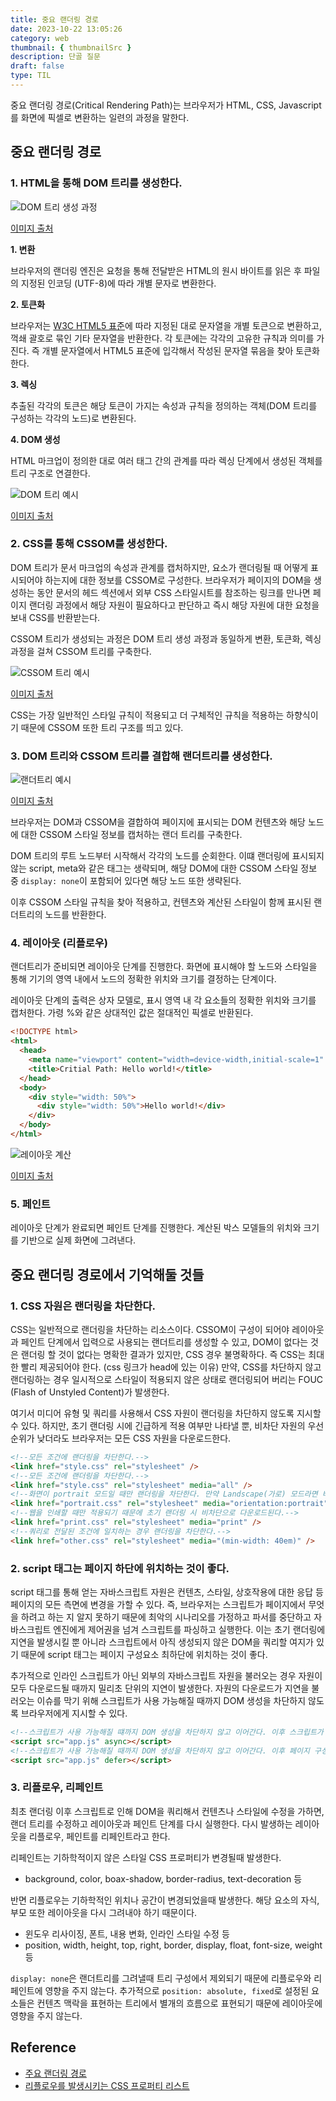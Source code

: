 ```yaml
---
title: 중요 랜더링 경로
date: 2023-10-22 13:05:26
category: web
thumbnail: { thumbnailSrc }
description: 단골 질문
draft: false
type: TIL
---
```


중요 랜더링 경로(Critical Rendering Path)는 브라우저가 HTML, CSS, Javascript를 화면에 픽셀로 변환하는 일련의 과정을 말한다.

## 중요 랜더링 경로

### 1. HTML을 통해 DOM 트리를 생성한다.

![DOM 트리 생성 과정](./images/critical-rendering-path/dom-construction-process.png)

[이미지 출처](https://web.dev/articles/critical-rendering-path/constructing-the-object-model?hl=ko)

**1. 변환**

브라우저의 랜더링 엔진은 요청을 통해 전달받은 HTML의 원시 바이트를 읽은 후 파일의 지정된 인코딩 (UTF-8)에 따라 개별 문자로 변환한다.

**2. 토큰화**

브라우저는 [W3C HTML5 표준](https://html.spec.whatwg.org/multipage/)에 따라 지정된 대로 문자열을 개별 토큰으로 변환하고,
꺽쇄 괄호로 묶인 기타 문자열을 반환한다. 각 토큰에는 각각의 고유한 규칙과 의미를 가진다. 즉 개별 문자열에서 HTML5 표준에 입각해서 작성된
문자열 묶음을 찾아 토큰화한다.

**3. 렉싱**

추출된 각각의 토큰은 해당 토큰이 가지는 속성과 규칙을 정의하는 객체(DOM 트리를 구성하는 각각의 노드)로 변환된다.

**4. DOM 생성**

HTML 마크업이 정의한 대로 여러 태그 간의 관계를 따라 렉싱 단계에서 생성된 객체를 트리 구조로 연결한다.

![DOM 트리 예시](./images/critical-rendering-path/dom-tree.png)

[이미지 출처](https://web.dev/articles/critical-rendering-path/constructing-the-object-model?hl=ko)

### 2. CSS를 통해 CSSOM를 생성한다.

DOM 트리가 문서 마크업의 속성과 관계를 캡처하지만, 요소가 랜더링될 때 어떻게 표시되어야 하는지에 대한 정보를 CSSOM로 구성한다.
브라우저가 페이지의 DOM을 생성하는 동안 문서의 헤드 섹션에서 외부 CSS 스타일시트를 참조하는 링크를 만나면 페이지 랜더링 과정에서
해당 자원이 필요하다고 판단하고 즉시 해당 자원에 대한 요청을 보내 CSS를 반환받는다.

CSSOM 트리가 생성되는 과정은 DOM 트리 생성 과정과 동일하게 변환, 토큰화, 렉싱 과정을 걸쳐 CSSOM 트리를 구축한다.

![CSSOM 트리 예시](./images/critical-rendering-path/dom-tree.png)

[이미지 출처](https://web.dev/articles/critical-rendering-path/constructing-the-object-model?hl=ko)

CSS는 가장 일반적인 스타일 규칙이 적용되고 더 구체적인 규칙을 적용하는 하향식이기 때문에 CSSOM 또한 트리 구조를 띄고 있다.

### 3. DOM 트리와 CSSOM 트리를 결합해 랜더트리를 생성한다.

![랜더트리 예시](./images/critical-rendering-path/dom-cssom-are-combined.png)

[이미지 출처](https://web.dev/articles/critical-rendering-path/render-tree-construction?hl=ko)

브라우저는 DOM과 CSSOM을 결합하여 페이지에 표시되는 DOM 컨텐츠와 해당 노드에 대한 CSSOM 스타일 정보를 캡처하는 랜더 트리를 구축한다.

DOM 트리의 루트 노드부터 시작해서 각각의 노드를 순회한다. 이떄 랜더링에 표시되지 않는 script, meta와 같은 태그는 생략되며,
해당 DOM에 대한 CSSOM 스타일 정보 중 `display: none`이 포함되어 있다면 해당 노드 또한 생략된다.

이후 CSSOM 스타일 규칙을 찾아 적용하고, 컨텐츠와 계산된 스타일이 함께 표시된 랜더트리의 노드를 반환한다.

### 4. 레이아웃 (리플로우)

랜더트리가 준비되면 레이아웃 단계를 진행한다. 화면에 표시해야 할 노드와 스타일을 통해 기기의 영역 내에서 노드의 정확한 위치와
크기를 결정하는 단계이다.

레이아웃 단계의 출력은 상자 모델로, 표시 영역 내 각 요소들의 정확한 위치와 크기를 캡처한다. 가령 %와 같은 상대적인 값은 절대적인
픽셀로 반환된다.

```html
<!DOCTYPE html>
<html>
  <head>
    <meta name="viewport" content="width=device-width,initial-scale=1" />
    <title>Critial Path: Hello world!</title>
  </head>
  <body>
    <div style="width: 50%">
      <div style="width: 50%">Hello world!</div>
    </div>
  </body>
</html>
```

![레이아웃 계산](./images/critical-rendering-path/calculating-layout-inform.png)

[이미지 출처](https://web.dev/articles/critical-rendering-path/render-tree-construction?hl=ko)

### 5. 페인트

레이아웃 단계가 완료되면 페인트 단계를 진행한다. 계산된 박스 모델들의 위치와 크기를 기반으로 실제 화면에 그려낸다.

## 중요 랜더링 경로에서 기억해둘 것들

### 1. CSS 자원은 랜더링을 차단한다.

CSS는 일반적으로 랜더링을 차단하는 리소스이다. CSSOM이 구성이 되어야 레이아웃과 페인트 단계에서 입력으로 사용되는 랜더트리를 생성할 수 있고,
DOM이 없다는 것은 랜더링 할 것이 없다는 명확한 결과가 있지만, CSS 경우 불명확하다. 즉 CSS는 최대한 빨리 제공되어야 한다. (css 링크가 head에 있는 이유)
만약, CSS를 차단하지 않고 랜더링하는 경우 일시적으로 스타일이 적용되지 않은 상태로 랜더링되어 버리는 FOUC (Flash of Unstyled Content)가 발생한다.

여기서 미디어 유형 및 쿼리를 사용해서 CSS 자원이 랜더링을 차단하지 않도록 지시할 수 있다. 하지만, 초기 랜더링 시에 긴급하게 적용 여부만 나타낼 뿐, 비차단 자원의
우선순위가 낮더라도 브라우저는 모든 CSS 자원을 다운로드한다.

```html
<!--모든 조건에 랜더링을 차단한다.-->
<link href="style.css" rel="stylesheet" />
<!--모든 조건에 랜더링을 차단한다.-->
<link href="style.css" rel="stylesheet" media="all" />
<!--화면이 portrait 모드일 때만 랜더링을 차단한다. 만약 Landscape(가로) 모드라면 비차단.-->
<link href="portrait.css" rel="stylesheet" media="orientation:portrait" />
<!--웹을 인쇄할 때만 적용되기 때문에 초기 랜더링 시 비차단으로 다운로드된다.-->
<link href="print.css" rel="stylesheet" media="print" />
<!--쿼리로 전달된 조건에 일치하는 경우 랜더링을 차단한다.-->
<link href="other.css" rel="stylesheet" media="(min-width: 40em)" />
```

### 2. script 태그는 페이지 하단에 위치하는 것이 좋다.

script 태그를 통해 얻는 자바스크립트 자원은 컨텐츠, 스타일, 상호작용에 대한 응답 등 페이지의 모든 측면에 변경을 가할 수 있다.
즉, 브라우저는 스크립트가 페이지에서 무엇을 하려고 하는 지 알지 못하기 때문에 최악의 시나리오를 가정하고 파서를 중단하고 자바스크립트 엔진에게
제어권을 넘겨 스크립트를 파싱하고 실행한다. 이는 초기 랜더링에 지연을 발생시킬 뿐 아니라 스크립트에서 아직 생성되지 않은 DOM을 쿼리할 여지가
있기 때문에 script 태그는 페이지 구성요소 최하단에 위치하는 것이 좋다.

추가적으로 인라인 스크립트가 아닌 외부의 자바스크립트 자원을 불러오는 경우 자원이 모두 다운로드될 때까지 밀리초 단위의 지연이 발생한다.
자원의 다운로드가 지연을 불러오는 이슈를 막기 위해 스크립트가 사용 가능해질 때까지 DOM 생성을 차단하지 않도록 브라우저에게 지시할 수 있다.

```html
<!--스크립트가 사용 가능해질 떄까지 DOM 생성을 차단하지 않고 이어간다. 이후 스크립트가 사용가능해지면 중단되고 스크립트를 실행한다.-->
<script src="app.js" async></script>
<!--스크립트가 사용 가능해질 때까지 DOM 생성을 차단하지 않고 이어간다. 이후 페이지 구성이 모두 완료되면 스크립트를 실행한다.-->
<script src="app.js" defer></script>
```

### 3. 리플로우, 리페인트

최초 랜더링 이후 스크립트로 인해 DOM을 쿼리해서 컨텐츠나 스타일에 수정을 가하면, 랜더 트리를 수정하고 레이아웃과 페인트 단계를 다시 실행한다.
다시 발생하는 레이아웃을 리플로우, 페인트를 리페인트라고 한다.

리페인트는 기하학적이지 않은 스타일 CSS 프로퍼티가 변경될때 발생한다.

- background, color, boax-shadow, border-radius, text-decoration 등

반면 리플로우는 기하학적인 위치나 공간이 변경되었을때 발생한다. 해당 요소의 자식, 부모 또한 레이아웃을 다시 그려내야 하기 때문이다.

- 윈도우 리사이징, 폰트, 내용 변화, 인라인 스타일 수정 등
- position, width, height, top, right, border, display, float, font-size, weight 등

`display: none`은 랜더트리를 그려낼때 트리 구성에서 제외되기 때문에 리플로우와 리페인트에 영향을 주지 않는다. 추가적으로
`position: absolute, fixed`로 설정된 요소들은 컨텐츠 맥락을 표현하는 트리에서 별개의 흐름으로 표현되기 때문에 레이아웃에 영향을 주지 않는다.

## Reference

- [주요 랜더링 경로](https://web.dev/articles/critical-rendering-path?hl=ko)
- [리플로우를 발생시키는 CSS 프로퍼티 리스트](https://csstriggers.com/)
